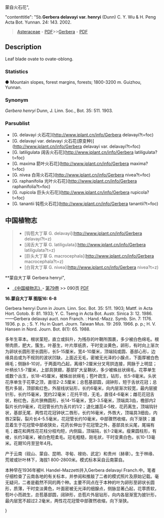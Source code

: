 蒙自火石花",

 

  "contenttitle": "5b.**Gerbera delavayi var. henryi** (Dunn) C. Y. Wu & H. Peng Acta Bot. Yunnan. 24: 143. 2002.

> [Asteraceae](http://www.iplant.cn/info/Asteraceae?t=foc) - [PDF](http://www.iplant.cn/foc/pdf/Asteraceae.pdf)>>[Gerbera](http://www.iplant.cn/info/Gerbera?t=foc) - [PDF](http://www.iplant.cn/foc/pdf/Gerbera.pdf)

## Description

Leaf blade ovate to ovate-oblong.

### Statistics
● Mountain slopes, forest margins, forests; 1800-3200 m. Guizhou, Yunnan.

### Synonym
*Gerbera henryi* Dunn, J. Linn. Soc., Bot. 35: 511. 1903.

### Parsublist

* [G.  delavayi  火石花](http://www.iplant.cn/info/Gerbera delavayi?t=foc)
* [G.  delavayi var. delavayi  火石花(原变种)](http://www.iplant.cn/info/Gerbera delavayi var. delavayi?t=foc)
* [G.  latiligulata  阔舌火石花](http://www.iplant.cn/info/Gerbera latiligulata?t=foc)
* [G.  maxima  箭叶火石花](http://www.iplant.cn/info/Gerbera maxima?t=foc)
* [G.  nivea  白背火石花](http://www.iplant.cn/info/Gerbera nivea?t=foc)
* [G.  raphanifolia  光叶火石花](http://www.iplant.cn/info/Gerbera raphanifolia?t=foc)
* [G.  rupicola  巨头火石花](http://www.iplant.cn/info/Gerbera rupicola?t=foc)
* [G.  tanantii  钝苞火石花](http://www.iplant.cn/info/Gerbera tanantii?t=foc)

## 中国植物志

> * [钩苞大丁草  G.  delavayi](http://www.iplant.cn/info/Gerbera delavayi?t=z)
> * [阔舌大丁草  G.  latiligulata](http://www.iplant.cn/info/Gerbera latiligulata?t=z)
> * [巨头大丁草  G.  macrocephala](http://www.iplant.cn/info/Gerbera macrocephala?t=z)
> * [白背大丁草  G.  nivea](http://www.iplant.cn/info/Gerbera nivea?t=z)

**蒙自大丁草 Gerbera henryi",

* [《中国植物志》](http://www.iplant.cn/frps)- [第79卷](http://www.iplant.cn/frps/vol/79) >> 090页 [PDF](http://www.iplant.cn/frps/pdf/79/090.PDF)

**16.蒙自大丁草 图版16: 6-8**

Gerbera henryi Dunn in Journ. Linn. Soc. Bot. 35: 511. 1903; Mattf. in Acta Hort. Gotob. 8: 81. 1933; Y. C. Tseng in Acta Bot. Austr. Sinica 3: 12. 1986. ——Gerbera delavayi auct. non Franch. : Hand.-Mazz. Symb. Sin. 7: 1176. 1936. p. p. ; S. Y. Hu in Quart. Journ. Taiwan Mus. 19: 269. 1966. p. p.; H. V. Hansen in Nord. Journ. Bot. 8(1): 65. 1988.

多年生草本。根状茎短，直立或斜升，为残存的叶鞘所围裹，多少被白色绵毛。根带肉质，肥大，簇生。叶基生，叶片厚纸质，干时变淡黄色，卵形，有时向上渐次为卵状长圆形至长圆形，长5-15厘米，宽4-10厘米，顶端钝或圆、基部心形，边缘具齿或为不规则的波状凹缺，上面近无毛，密被无光泽的小腺点，下面厚被白色绵毛；侧脉8-10对，于两面均凸起，离缘1-2厘米分叉弯拱连接，网脉于上明显；叶柄长1.5-7厘米，上部具狭翅，基部扩大呈鞘状，多少被蛛丝状绵毛。花葶单生或数个丛生，长18-45厘米，被蛛丝状绵毛；苞叶疏生，钻形，长5-8毫米。头状花序单生于花葶之顶，直径2-2.5厘米；总苞基部圆，阔钟形，短于舌状花冠；总苞片多层，顶部紫红色，外层线状钻形，长约6毫米，向内层渐次较宽，最内层披针形，长约15毫米，宽约22毫米；花托平坦，无毛，直径4-6毫米；雌花花冠舌状，粉红色，舌片狭椭圆形，长14-15毫米，宽3-3.5毫米，顶端具3齿，檐部内2裂片长约9毫米，花冠管长约为舌片的1/2；退化雄蕊4-5枚，花药离生，顶端钩针状，基部无尾．两性花花冠钟状二唇形，长约16毫米，外唇大，顶端具3细齿，内唇2深裂，裂片长4-5.5毫米，花冠管长约10毫米，中部骤然收缩，向下渐狭；雄蕊着生于花冠管中部收狭处，花药长伸出于花冠管之外，基部具长尖尾，尾端有毛；雌花和两性花花柱分枝均短，内侧扁，顶端钝，长1-2毫米。瘦果圆柱形，有棱，长约3毫米，被白色短柔毛。冠毛粗糙，刚毛状，干时变黄白色，长10-13毫米。花期10月至翌年4月。

产于云南（砚山、蒙自、昆明、寻甸、禄劝、武定）和贵州（赫章）。生于林缘、荒坡或针叶林下，海拔1 800-2800米。模式标本采自云南蒙自。

本种早在1936年被H. Handel-Mazzetti并入Gerbera delavayi Franch.中。笔者仔细检查了云南各地的有关标本，并参阅和推敲了二者的模式照片及原始记载。毫无疑问，二者是截然不同的两个种。主要不同点在于本种的叶为卵形至卵状长圆形，质薄，干时变淡黄色，叶面密被无光泽的细腺点，侧脉显著凸起，花葶质软，苞叶小而疏生，总苞基部圆，阔钟形，总苞片外层钻形，向内各层渐宽为披针形，最内层宽不超过2.2毫米，两性花花冠管中部骤然收缩，向下渐狭。

}